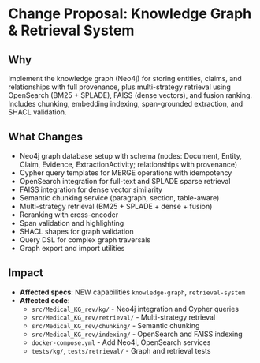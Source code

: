 # Change Proposal: Knowledge Graph & Retrieval System

## Why

Implement the knowledge graph (Neo4j) for storing entities, claims, and relationships with full provenance, plus multi-strategy retrieval using OpenSearch (BM25 + SPLADE), FAISS (dense vectors), and fusion ranking. Includes chunking, embedding indexing, span-grounded extraction, and SHACL validation.

## What Changes

- Neo4j graph database setup with schema (nodes: Document, Entity, Claim, Evidence, ExtractionActivity; relationships with provenance)
- Cypher query templates for MERGE operations with idempotency
- OpenSearch integration for full-text and SPLADE sparse retrieval
- FAISS integration for dense vector similarity
- Semantic chunking service (paragraph, section, table-aware)
- Multi-strategy retrieval (BM25 + SPLADE + dense + fusion)
- Reranking with cross-encoder
- Span validation and highlighting
- SHACL shapes for graph validation
- Query DSL for complex graph traversals
- Graph export and import utilities

## Impact

- **Affected specs**: NEW capabilities `knowledge-graph`, `retrieval-system`
- **Affected code**:
  - `src/Medical_KG_rev/kg/` - Neo4j integration and Cypher queries
  - `src/Medical_KG_rev/retrieval/` - Multi-strategy retrieval
  - `src/Medical_KG_rev/chunking/` - Semantic chunking
  - `src/Medical_KG_rev/indexing/` - OpenSearch and FAISS indexing
  - `docker-compose.yml` - Add Neo4j, OpenSearch services
  - `tests/kg/`, `tests/retrieval/` - Graph and retrieval tests
